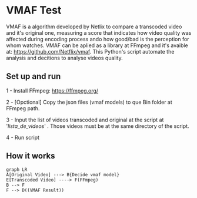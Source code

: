 # VMAF Test
VMAF is a algorithm developed by Netlix to compare a transcoded video and it's original one, measuring a score that indicates how video quality was affected during encoding process ando how good/bad is the perception for whom watches.
VMAF can be aplied as a library at FFmpeg and it's avaible at: https://github.com/Netflix/vmaf.
This Python's script automate the analysis and decitions to analyse videos quality.

## Set up and run
1 - Install FFmpeg: https://ffmpeg.org/

2 - [Opctional] Copy the json files (vmaf models) to que Bin folder at FFmpeg path.

3 - Input the list of videos transcoded and original at the script at '_lista_de_videos_' .
Those videos must be at the same directory of the script.

4 - Run script

## How it works

```mermaid
graph LR
A[Original Video] ---> B{Decide vmaf model}
E[Transcoded Video] ----> F(FFmpeg)
B --> F
F --> D((VMAF Result))

```
